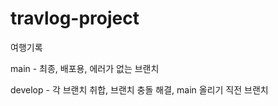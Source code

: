 # travlog-project
여행기록


main - 최종, 배포용, 에러가 없는 브랜치

develop - 각 브랜치 취합, 브랜치 충돌 해결, main 올리기 직전 브랜치

